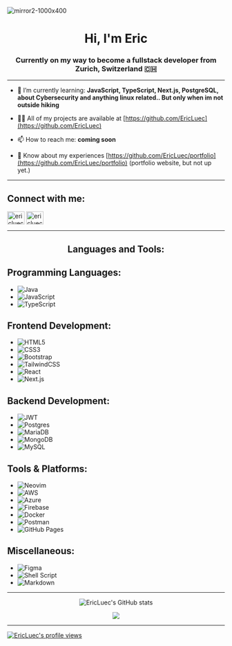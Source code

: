 
![mirror2-1000x400](https://github.com/EricLuec/EricLuec/assets/140081980/8984c5be-28ba-4e79-acbe-f8acad2e6c83)



<h1 align="center">Hi, I'm Eric</h1>
<h3 align="center">Currently on my way to become a fullstack developer from Zurich, Switzerland 🇨🇭</h3>

---

- 🌱 I’m currently learning: **JavaScript, TypeScript, Next.js, PostgreSQL, about Cybersecurity and anything linux related.. But        only when im not outside hiking**

- 👨‍💻 All of my projects are available at [https://github.com/EricLuec](https://github.com/EricLuec)

- 📫 How to reach me: **coming soon**

- 📄 Know about my experiences [https://github.com/EricLuec/portfolio](https://github.com/EricLuec/portfolio) (portfolio website, but not up yet.)

---

<h2 align="left">Connect with me:</h2>
<p align="left">
<a href="https://linkedin.com/in/ericluec" target="blank"><img align="center" src="https://raw.githubusercontent.com/rahuldkjain/github-profile-readme-generator/master/src/images/icons/Social/linked-in-alt.svg" alt="ericluec" height="30" width="40" /></a>
<a href="https://stackoverflow.com/users/ericluec" target="blank"><img align="center" src="https://raw.githubusercontent.com/rahuldkjain/github-profile-readme-generator/master/src/images/icons/Social/stack-overflow.svg" alt="ericluec" height="30" width="40" /></a>
</p>

---
<h2 align="center">Languages and Tools:</h2>

  
## Programming Languages:
- ![Java](https://img.shields.io/badge/java-%23ED8B00.svg?style=for-the-badge&logo=openjdk&logoColor=white)
- ![JavaScript](https://img.shields.io/badge/javascript-%23323330.svg?style=for-the-badge&logo=javascript&logoColor=%23F7DF1E)
- ![TypeScript](https://img.shields.io/badge/typescript-%23007ACC.svg?style=for-the-badge&logo=typescript&logoColor=white)

## Frontend Development:
- ![HTML5](https://img.shields.io/badge/html5-%23E34F26.svg?style=for-the-badge&logo=html5&logoColor=white)
- ![CSS3](https://img.shields.io/badge/css3-%231572B6.svg?style=for-the-badge&logo=css3&logoColor=white)
- ![Bootstrap](https://img.shields.io/badge/bootstrap-%238511FA.svg?style=for-the-badge&logo=bootstrap&logoColor=white)
- ![TailwindCSS](https://img.shields.io/badge/tailwindcss-%2338B2AC.svg?style=for-the-badge&logo=tailwind-css&logoColor=white)
- ![React](https://img.shields.io/badge/react-%2320232a.svg?style=for-the-badge&logo=react&logoColor=%2361DAFB)
- ![Next.js](https://img.shields.io/badge/Next-black?style=for-the-badge&logo=next.js&logoColor=white)

## Backend Development:
- ![JWT](https://img.shields.io/badge/JWT-black?style=for-the-badge&logo=JSON%20web%20tokens)
- ![Postgres](https://img.shields.io/badge/postgres-%23316192.svg?style=for-the-badge&logo=postgresql&logoColor=white)
- ![MariaDB](https://img.shields.io/badge/MariaDB-003545?style=for-the-badge&logo=mariadb&logoColor=white)
- ![MongoDB](https://img.shields.io/badge/MongoDB-%234ea94b.svg?style=for-the-badge&logo=mongodb&logoColor=white)
- ![MySQL](https://img.shields.io/badge/mysql-%2300000f.svg?style=for-the-badge&logo=mysql&logoColor=white)

## Tools & Platforms:
- ![Neovim](https://img.shields.io/badge/NeoVim-%2357A143.svg?&style=for-the-badge&logo=neovim&logoColor=white)
- ![AWS](https://img.shields.io/badge/AWS-%23FF9900.svg?style=for-the-badge&logo=amazon-aws&logoColor=white)
- ![Azure](https://img.shields.io/badge/azure-%230072C6.svg?style=for-the-badge&logo=microsoftazure&logoColor=white)
- ![Firebase](https://img.shields.io/badge/firebase-%23039BE5.svg?style=for-the-badge&logo=firebase)
- ![Docker](https://img.shields.io/badge/docker-%230db7ed.svg?style=for-the-badge&logo=docker&logoColor=white)
- ![Postman](https://img.shields.io/badge/Postman-FF6C37?style=for-the-badge&logo=postman&logoColor=white)
- ![GitHub Pages](https://img.shields.io/badge/github%20pages-121013?style=for-the-badge&logo=github&logoColor=white)

## Miscellaneous:
- ![Figma](https://img.shields.io/badge/figma-%23F24E1E.svg?style=for-the-badge&logo=figma&logoColor=white)
- ![Shell Script](https://img.shields.io/badge/shell_script-%23121011.svg?style=for-the-badge&logo=gnu-bash&logoColor=white)
- ![Markdown](https://img.shields.io/badge/markdown-%23000000.svg?style=for-the-badge&logo=markdown&logoColor=white)


---

<div align="center">
<img alt="EricLuec's GitHub stats" src="https://github-readme-stats.vercel.app/api?username=ericluec&show_icons=true&theme=transparent"/>
  
![](https://github-readme-stats.vercel.app/api/top-langs/?username=ericluec&theme=tokyonight&hide_border=false&include_all_commits=true&count_private=true&layout=compact)

</div>

---

[![EricLuec's profile views](https://u8views.com/api/v1/github/profiles/140081980/views/day-week-month-total-count.svg)](https://u8views.com/github/EricLuec) 
